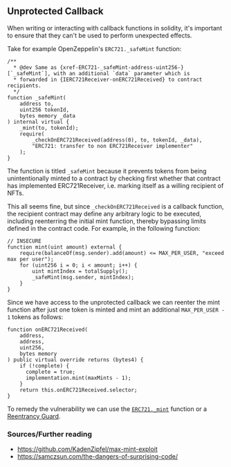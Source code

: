 ## Unprotected Callback

When writing or interacting with callback functions in solidity, it's important to ensure that they can't be used to perform unexpected effects.

Take for example OpenZeppelin's `ERC721._safeMint` function:

```
/**
  * @dev Same as {xref-ERC721-_safeMint-address-uint256-}[`_safeMint`], with an additional `data` parameter which is
  * forwarded in {IERC721Receiver-onERC721Received} to contract recipients.
  */
function _safeMint(
    address to,
    uint256 tokenId,
    bytes memory _data
) internal virtual {
    _mint(to, tokenId);
    require(
        _checkOnERC721Received(address(0), to, tokenId, _data),
        "ERC721: transfer to non ERC721Receiver implementer"
    );
}
```

The function is titled `_safeMint` because it prevents tokens from being unintentionally minted to a contract by checking first whether that contract has implemented ERC721Receiver, i.e. marking itself as a willing recipient of NFTs.

This all seems fine, but since `_checkOnERC721Received` is a callback function, the recipient contract may define any arbitrary logic to be executed, including reenterring the initial mint function, thereby bypassing limits defined in the contract code. For example, in the following function:

```
// INSECURE
function mint(uint amount) external {
    require(balanceOf(msg.sender).add(amount) <= MAX_PER_USER, "exceed max per user");
    for (uint256 i = 0; i < amount; i++) {
        uint mintIndex = totalSupply();
        _safeMint(msg.sender, mintIndex);
    }
}
```

Since we have access to the unprotected callback we can reenter the mint function after just one token is minted and mint an additional `MAX_PER_USER - 1` tokens as follows:

```
function onERC721Received(
    address,
    address,
    uint256,
    bytes memory
) public virtual override returns (bytes4) {
    if (!complete) {
      complete = true;
      implementation.mint(maxMints - 1);
    }
    return this.onERC721Received.selector;
}
```

To remedy the vulnerability we can use the [`ERC721._mint`](https://github.com/OpenZeppelin/openzeppelin-contracts/blob/8f70c8867e31d2d2f212ecea079b1f1afecb0440/contracts/token/ERC721/ERC721.sol#L280) function or a [Reentrancy Guard](https://github.com/OpenZeppelin/openzeppelin-contracts/blob/master/contracts/security/ReentrancyGuard.sol).

### Sources/Further reading

- https://github.com/KadenZipfel/max-mint-exploit
- https://samczsun.com/the-dangers-of-surprising-code/
